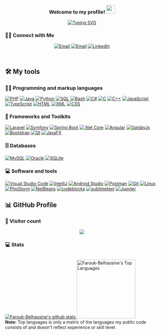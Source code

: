 <h3 align="center">
  Welcome to my profile!
  <img src="https://media.giphy.com/media/hvRJCLFzcasrR4ia7z/giphy.gif" width="28">
</h3>

<!-- Typing SVG - git.io/typing-svg -->
<p align="center">
  <a href="https://git.io/typing-svg"><img src="https://readme-typing-svg.demolab.com?font=Fira+Code&pause=1000&color=F70F40&center=true&width=435&lines=Junior+software+engineer;Always+learning+new+things" alt="Typing SVG" /></a>
</p>

### 🤝🏻 Connect with Me

<!-- badge - img.shields.io -->
<!-- icon svg - custom-icon-badges.demolab.com -->
<p align="center">
  <a href="mailto:faroukbelhassine@gmail.com"><img alt="Email" src="https://img.shields.io/badge/-faroukbelhassine%40gmail.com-fdfdfd?logo=gmail"></a>
  <a href="mailto:farouk.belhassine@esprit.tn"><img alt="Email" src="https://img.shields.io/badge/-farouk.belhassine%40esprit.tn-D14836?logo=gmail&logoColor=white"></a>
  <a href="https://www.linkedin.com/in/farouk-belhassine/"><img alt="LinkedIn" src="https://img.shields.io/badge/-%40FaroukBelhassine-1877F2?logo=linkedin"></a>
</p>

<br/>

## 🛠️ My tools

### 👨‍💻 Programming and markup languages

<p>
  <a href="https://www.php.net/"><img alt="PHP" src="https://img.shields.io/badge/PHP-8892BF.svg?logo=php&logoColor=white"></a>
  <a href="https://www.java.com/en/"><img alt="Java" src="https://custom-icon-badges.demolab.com/badge/Java-007396.svg?logo=java&logoColor=white"></a>
  <a href="https://www.python.org/"><img alt="Python" src="https://img.shields.io/badge/Python-14354C.svg?logo=python&logoColor=white"></a>
  <a href="https://sql.sh/"><img alt="SQL" src="https://custom-icon-badges.demolab.com/badge/SQL-025E8C.svg?logo=database&logoColor=white"></a>
  <a href="https://www.gnu.org/software/bash/"><img alt="Bash" src="https://img.shields.io/badge/Bash-121011.svg?logo=gnu-bash&logoColor=white"></a>
  <a href="https://learn.microsoft.com/fr-fr/dotnet/csharp/"><img alt="C#" src="https://custom-icon-badges.demolab.com/badge/C%23-68217A.svg?logo=cs2&logoColor=white"></a>
  <a href="https://www.cprogramming.com/"><img alt="C" src="https://custom-icon-badges.demolab.com/badge/C-03599C.svg?logo=c-in-hexagon&logoColor=white"></a>
  <a href="https://isocpp.org/"><img alt="C++" src="https://custom-icon-badges.demolab.com/badge/C++-9C033A.svg?logo=cpp2&logoColor=white"></a>
  <a href="https://developer.mozilla.org/en-US/docs/Web/JavaScript"><img alt="JavaScript" src="https://img.shields.io/badge/JavaScript-F7DF1E.svg?logo=javascript&logoColor=black"></a>
  <a href="https://www.typescriptlang.org/"><img alt="TypeScript" src="https://img.shields.io/badge/TypeScript-007ACC.svg?logo=typescript&logoColor=white"></a>
  <a href="https://developer.mozilla.org/en-US/docs/Web/HTML"><img alt="HTML" src="https://img.shields.io/badge/HTML-ffffff?logo=html5"></a>
  <a href="https://developer.mozilla.org/en-US/docs/Web/XML/XML_introduction"><img alt="XML" src="https://custom-icon-badges.demolab.com/badge/-xml-ff6600?logo=xml"></a>
  <a href="https://developer.mozilla.org/en-US/docs/Learn/Getting_started_with_the_web/CSS_basics"><img alt="CSS" src="https://img.shields.io/badge/CSS-1572B6.svg?logo=css3&logoColor=white"></a>
</p>

### 🧰 Frameworks and Toolkits

<p>
  <a href="https://laravel.com/"><img alt="Laravel" src="https://img.shields.io/badge/-Laravel-333333?logo=laravel"></a>
  <a href="https://symfony.com/"><img alt="Symfony" src="https://img.shields.io/badge/Symfony-111111.svg?logo=symfony&logoColor=white"></a>
  <a href="https://spring.io/"><img alt="Spring Boot" src="https://img.shields.io/badge/-Spring%20Boot-0945BD?logo=spring"></a>
  <a href="https://dotnet.microsoft.com/en-us/download"><img alt=".Net Core" src="https://img.shields.io/badge/-%20.Net%20Core-6433FF?logo=.net"></a>
  <a href="https://angular.io/"><img alt="Angular" src="https://img.shields.io/badge/-Angular-cc687f?logo=Angular&logoColor=DD0031"></a>
  <a href="https://www.gatsbyjs.com/"><img alt="GatsbyJs" src="https://img.shields.io/badge/-GatsbyJS-663399?logo=gatsby"></a>
  <a href="https://getbootstrap.com/"><img alt="Bootstrap" src="https://img.shields.io/badge/Bootstrap-343a40.svg?logo=bootstrap"></a>
  <a href="https://www.qt.io/"><img alt="Qt" src="https://img.shields.io/badge/-Qt-7daae8?logo=Qt"></a>
  <a href="https://openjfx.io/"><img alt="JavaFX" src="https://custom-icon-badges.demolab.com/badge/-JavaFX-0072c6?logo=javafx"><a>
</p>

### 🗄️ Databases

<p>
    <a href="https://www.mysql.com/"><img alt="MySQL" src="https://img.shields.io/badge/MySQL-0072C6.svg?logo=mysql&logoColor=white"></a>
    <a href="https://www.oracle.com/"><img alt="Oracle" src ="https://img.shields.io/badge/Oracle-FF0000.svg?logo=oracle"></a>
    <a href="https://sqlite.org/index.html"><img alt="SQLite" src ="https://img.shields.io/badge/SQLite-07405e.svg?logo=sqlite&logoColor=white"></a>
</p>

### 💻 Software and tools

<p>
  <a href="https://code.visualstudio.com/"><img alt="Visual Studio Code" src="https://img.shields.io/badge/Visual%20Studio%20Code-0078d7.svg?logo=visual-studio-code"></a>
  <a href="https://www.jetbrains.com/idea/"><img alt="IntelliJ" src="https://custom-icon-badges.demolab.com/badge/-IntelliJ-20232a?logo=intellij"></a>
  <a href="https://developer.android.com/"><img alt="Android Studio" src="https://img.shields.io/badge/Android%20Studio-008678.svg?logo=android-studio"></a>
  <a href="https://www.postman.com/"><img alt="Postman" src="https://img.shields.io/badge/Postman-ff6c37?logo=postman&logoColor=white"></a>
  <a href="https://git-scm.com/"><img alt="Git" src="https://img.shields.io/badge/Git-F05033.svg?logo=git&logoColor=white"></a>
  <a href="https://www.linux.org/"><img alt="Linux" src="https://camo.githubusercontent.com/2d5eae9b14e1ee9e8a79e3e0d738e50c1a62dd3acc773ee2875dfa19492139e9/68747470733a2f2f696d672e736869656c64732e696f2f62616467652f2d6c696e75782d3035313232413f7374796c653d666c6174266c6f676f3d6c696e7578"></a>
  <a href="https://www.jetbrains.com/phpstorm/"><img alt="PhpStorm" src="https://img.shields.io/badge/-PhpStorm-c73df5?logo=PhpStorm"></a>
  <a href="https://netbeans.apache.org/"><img alt="NetBeans" src="https://custom-icon-badges.demolab.com/badge/-NetBeans-1b365d?logo=netbeans"></a>
  <a href="https://www.codeblocks.org/"><img alt="codeblocks" src="https://custom-icon-badges.demolab.com/badge/-Code%3A%3ABlocks-FFFFFF?logo=codeblocks"></a>
  <a href="https://www.sublimetext.com/"><img alt="sublimetext" src="https://img.shields.io/badge/-Sublime%20Text-0F0344?logo=sublimetext"></a>
  <a href="https://jupyter.org/"><img alt="Jupyter" src="https://img.shields.io/badge/Jupyter-F37626.svg?logo=Jupyter&logoColor=white"></a>
</p>

## 📊 GitHub Profile

### 👥 Visitor count

<p align="center">
  <img src="https://profile-counter.glitch.me/Farouk-Belhassine/count.svg" />
</p>

### 💻 Stats

<p> 
    <br/>
      <a href="https://github.com/Farouk-Belhassine">
        <img src="https://github-readme-stats.vercel.app/api?username=Farouk-Belhassine&&show_icons=true&include_all_commits=true&count_private=true&theme=react&hide_border=true&bg_color=1F222E&title_color=F85D7F&icon_color=F8D866" alt="Farouk-Belhassine's github stats">
      </a>
      <a href="https://github.com/anuraghazra/github-readme-stats"><img alt="Farouk-Belhassine's Top Languages" src="https://github-readme-stats.vercel.app/api/top-langs/?username=Farouk-Belhassine&langs_count=8&layout=compact&theme=react&hide_border=true&bg_color=1F222E&title_color=F85D7F&icon_color=F8D866&hide=Jupyter%20Notebook" height="192px"/></a>
    <br/>
      <b>Note:</b> Top languages is only a metric of the languages my public code consists of and doesn't reflect experience or skill level.
</p>
